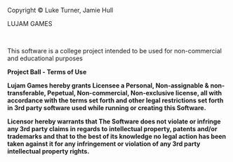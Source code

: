 <p>Copyright © Luke Turner, Jamie Hull</p>
<p>LUJAM GAMES</p>
<br> 
<p>This software is a college project intended to be used for non-commercial and educational purposes
<br>
<p><b>Project Ball - Terms of Use<b></p>
<p>Lujam Games hereby grants Licensee a Personal, Non-assignable & non-transferable, Pepetual, Non-commercial, Non-exclusive license, all with accordance with the terms set forth and other legal restrictions set forth in 3rd party software used while running or creating this Software.</p>
<p>Licensor hereby warrants that The Software does not violate or infringe any 3rd party claims in regards to intellectual property, patents and/or trademarks and that to the best of its knowledge no legal action has been taken against it for any infringement or violation of any 3rd party intellectual property rights.</p>
